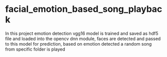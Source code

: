 # facial_emotion_based_song_playback
In this project emotion detection vgg16 model is trained and saved as hdf5 file and loaded into the opencv dnn module, faces are detected and passed to this model for prediction, based on emotion detected a random song from specific folder is played
